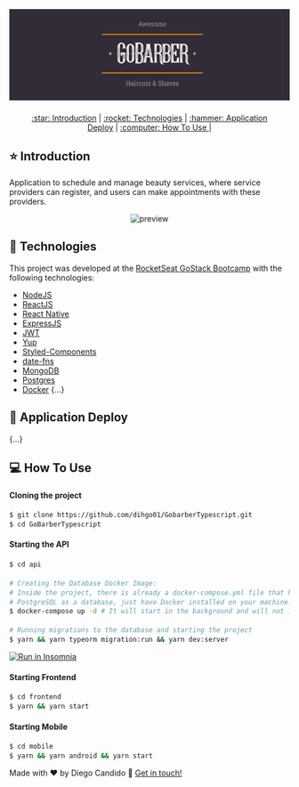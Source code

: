 <div align="center" style="margin-bottom: 20px;">
<img alt="gobarber" src="https://github.com/dihgo01/GobarberTypescript/blob/main/resource/logo.png" width="auto" heigth="auto"/>
</div>

<div align="center" style="margin: 20px;">

<p align="center" >
  <a href="#star-introduction"> :star: Introduction</a> |
  <a href="#rocket-technologies"> :rocket: Technologies</a> |
  <a href="#hammer-application-deploy"> :hammer: Application Deploy</a> |
  <a href="#computer-how-to-use"> :computer: How To Use </a> |
</p>

</div>

## :star: Introduction

Application to schedule and manage beauty services, where service providers can register, and users can make appointments with these providers.

<div align="center"> 
<img src="https://media.giphy.com/media/Lm6bmg75wR7Llcf9JG/giphy.gif" alt="preview"/>
</div>

## :rocket: Technologies

This project was developed at the [RocketSeat GoStack Bootcamp](https://rocketseat.com.br/bootcamp) with the following technologies:

- [NodeJS](https://nodejs.org/en/)
- [ReactJS](https://pt-br.reactjs.org/)
- [React Native](https://reactnative.dev/)
- [ExpressJS](https://expressjs.com/pt-br/)
- [JWT](https://jwt.io/)
- [Yup](https://github.com/jquense/yup)
- [Styled-Components](https://styled-components.com/)
- [date-fns](https://date-fns.org/)
- [MongoDB](https://www.mongodb.com/)
- [Postgres](https://www.postgresql.org/)
- [Docker](https://www.docker.com/)
{...}

## :hammer: Application Deploy
{...}

## :computer: How To Use

#### Cloning the project
```sh
$ git clone https://github.com/dihgo01/GobarberTypescript.git
$ cd GoBarberTypescript
```
#### Starting the API
```sh
$ cd api

# Creating the Database Docker Image:
# Inside the project, there is already a docker-compose.yml file that has the
# PostgreSQL as a database, just have Docker installed on your machine.
$ docker-compose up -d # It will start in the background and will not lock the shell

# Running migrations to the database and starting the project
$ yarn && yarn typeorm migration:run && yarn dev:server
```

<a href="https://insomnia.rest/run/?label=gobarber-jvictorfarias&uri=https%3A%2F%2Fgithub.com%2Fjvictorfarias%2FGoBarber%2Fblob%2Fmaster%2Fapi%2Finsomnia.json" target="_blank"><img src="https://insomnia.rest/images/run.svg" alt="Run in Insomnia"></a>

#### Starting Frontend
```sh
$ cd frontend
$ yarn && yarn start
```
#### Starting Mobile
```sh
$ cd mobile
$ yarn && yarn android && yarn start
```

Made with ♥ by Diego Candido :wave: [Get in touch!](https://www.linkedin.com/in/diego-c-c-s/)

[nodejs]: https://nodejs.org/
[yarn]: https://yarnpkg.com/
[vc]: https://code.visualstudio.com/
[vceditconfig]: https://marketplace.visualstudio.com/items?itemName=EditorConfig.EditorConfig
[vceslint]: https://marketplace.visualstudio.com/items?itemName=dbaeumer.vscode-eslint
